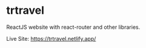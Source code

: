 # trtravel
ReactJS website with react-router and other libraries. 

Live Site: https://trtravel.netlify.app/
